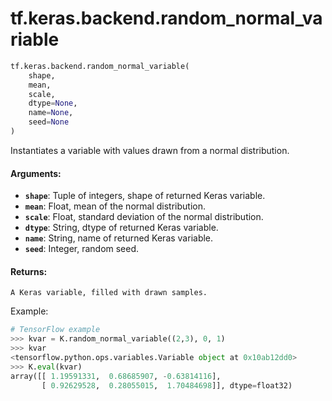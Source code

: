 <div itemscope itemtype="http://developers.google.com/ReferenceObject">
<meta itemprop="name" content="tf.keras.backend.random_normal_variable" />
<meta itemprop="path" content="Stable" />
</div>

# tf.keras.backend.random_normal_variable

``` python
tf.keras.backend.random_normal_variable(
    shape,
    mean,
    scale,
    dtype=None,
    name=None,
    seed=None
)
```

Instantiates a variable with values drawn from a normal distribution.

#### Arguments:

* <b>`shape`</b>: Tuple of integers, shape of returned Keras variable.
* <b>`mean`</b>: Float, mean of the normal distribution.
* <b>`scale`</b>: Float, standard deviation of the normal distribution.
* <b>`dtype`</b>: String, dtype of returned Keras variable.
* <b>`name`</b>: String, name of returned Keras variable.
* <b>`seed`</b>: Integer, random seed.


#### Returns:

    A Keras variable, filled with drawn samples.

Example:
```python
# TensorFlow example
>>> kvar = K.random_normal_variable((2,3), 0, 1)
>>> kvar
<tensorflow.python.ops.variables.Variable object at 0x10ab12dd0>
>>> K.eval(kvar)
array([[ 1.19591331,  0.68685907, -0.63814116],
       [ 0.92629528,  0.28055015,  1.70484698]], dtype=float32)
```